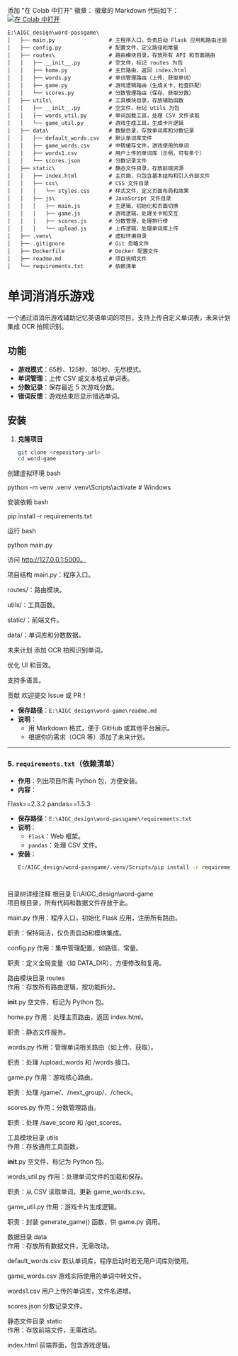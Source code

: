  添加 "在 Colab 中打开" 徽章：
 徽章的 Markdown 代码如下：
[![在 Colab 中打开](https://colab.research.google.com/assets/colab-badge.svg)](https://colab.research.google.com/github/peter-zx/word-passgame/blob/main/知识消消乐测试.ipynb)


```
E:\AIGC_design\word-passgame\
│   ├── main.py                 # 主程序入口，负责启动 Flask 应用和路由注册
│   ├── config.py               # 配置文件，定义路径和常量
│   ├── routes\                 # 路由模块目录，存放所有 API 和页面路由
│   │   ├── __init__.py         # 空文件，标记 routes 为包
│   │   ├── home.py             # 主页路由，返回 index.html
│   │   ├── words.py            # 单词管理路由（上传、获取单词）
│   │   ├── game.py             # 游戏逻辑路由（生成关卡、检查匹配）
│   │   └── scores.py           # 分数管理路由（保存、获取分数）
│   ├── utils\                  # 工具模块目录，存放辅助函数
│   │   ├── __init__.py         # 空文件，标记 utils 为包
│   │   ├── words_util.py       # 单词加载工具，处理 CSV 文件读取
│   │   └── game_util.py        # 游戏生成工具，生成卡片逻辑
│   ├── data\                   # 数据目录，存放单词库和分数记录
│   │   ├── default_words.csv   # 默认单词库文件
│   │   ├── game_words.csv      # 中转缓存文件，游戏使用的单词
│   │   ├── words1.csv          # 用户上传的单词库（示例，可有多个）
│   │   └── scores.json         # 分数记录文件
│   ├── static\                 # 静态文件目录，存放前端资源
│   │   ├── index.html          # 主页面，只包含基本结构和引入外部文件
│   │   ├── css\                # CSS 文件目录
│   │   │   └── styles.css      # 样式文件，定义页面布局和效果
│   │   ├── js\                 # JavaScript 文件目录
│   │   │   ├── main.js         # 主逻辑，初始化和页面切换
│   │   │   ├── game.js         # 游戏逻辑，处理关卡和交互
│   │   │   ├── scores.js       # 分数管理，处理排行榜
│   │   │   └── upload.js       # 上传逻辑，处理单词库上传
│   ├── .venv\                  # 虚拟环境目录
│   ├── .gitignore              # Git 忽略文件
│   ├── Dockerfile              # Docker 配置文件
│   ├── readme.md               # 项目说明文件
│   └── requirements.txt        # 依赖清单
```
# 单词消消乐游戏

一个通过消消乐游戏辅助记忆英语单词的项目，支持上传自定义单词表，未来计划集成 OCR 拍照识别。

## 功能
- **游戏模式**：65秒、125秒、180秒、无尽模式。
- **单词管理**：上传 CSV 或文本格式单词表。
- **分数记录**：保存最近 5 次游戏分数。
- **错词反馈**：游戏结束后显示错选单词。

## 安装

1. **克隆项目**
   ```bash
   git clone <repository-url>
   cd word-game


创建虚拟环境
bash

python -m venv .venv
.venv\Scripts\activate  # Windows

安装依赖
bash

pip install -r requirements.txt

运行
bash

python main.py

访问 http://127.0.0.1:5000。

项目结构
main.py：程序入口。

routes/：路由模块。

utils/：工具函数。

static/：前端文件。

data/：单词库和分数数据。

未来计划
添加 OCR 拍照识别单词。

优化 UI 和音效。

支持多语言。

贡献
欢迎提交 Issue 或 PR！

- **保存路径**：`E:\AIGC_design\word-game\readme.md`
- **说明**：
  - 用 Markdown 格式，便于 GitHub 或其他平台展示。
  - 根据你的需求（OCR 等）添加了未来计划。

---

### 5. `requirements.txt`（依赖清单）
- **作用**：列出项目所需 Python 包，方便安装。
- **内容**：

Flask==2.3.2
pandas==1.5.3

- **保存路径**：`E:\AIGC_design\word-passgame\requirements.txt`
- **说明**：
  - `Flask`：Web 框架。
  - `pandas`：处理 CSV 文件。
- **安装**：
  ```bash
  E:/AIGC_design/word-passgame/.venv/Scripts/pip install -r requirements.txt




目录树详细注释
根目录
E:\AIGC_design\word-game\
项目根目录，所有代码和数据文件存放于此。

main.py
作用：程序入口，初始化 Flask 应用，注册所有路由。

职责：保持简洁，仅负责启动和模块集成。

config.py
作用：集中管理配置，如路径、常量。

职责：定义全局变量（如 DATA_DIR），方便修改和复用。

路由模块目录
routes\
作用：存放所有路由逻辑，按功能拆分。

__init__.py
空文件，标记为 Python 包。

home.py
作用：处理主页路由，返回 index.html。

职责：静态文件服务。

words.py
作用：管理单词相关路由（如上传、获取）。

职责：处理 /upload_words 和 /words 接口。

game.py
作用：游戏核心路由。

职责：处理 /game/<level>、/next_group/<level>、/check。

scores.py
作用：分数管理路由。

职责：处理 /save_score 和 /get_scores。

工具模块目录
utils\
作用：存放通用工具函数。

__init__.py
空文件，标记为 Python 包。

words_util.py
作用：处理单词文件的加载和保存。

职责：从 CSV 读取单词，更新 game_words.csv。

game_util.py
作用：游戏卡片生成逻辑。

职责：封装 generate_game() 函数，供 game.py 调用。

数据目录
data\
作用：存放所有数据文件，无需改动。

default_words.csv
默认单词库，程序启动时若无用户词库则使用。

game_words.csv
游戏实际使用的单词中转文件。

words1.csv
用户上传的单词库，文件名递增。

scores.json
分数记录文件。

静态文件目录
static\
作用：存放前端文件，无需改动。

index.html
前端界面，包含游戏逻辑。

